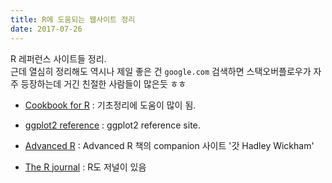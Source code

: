 ```yaml
---
title: R에 도움되는 웹사이트 정리
date: 2017-07-26
---
```


R 레퍼런스 사이트들 정리.   
근데 열심히 정리해도 역시나 제일 좋은 건 `google.com` 검색하면 스택오버플로우가 자주 등장하는데 거긴 친절한 사람들이 많은듯 ㅎㅎ






- [Cookbook for R](http://www.cookbook-r.com) : 기초정리에 도움이 많이 됨.   
    
   
   
- [ggplot2 reference](http://ggplot2.tidyverse.org) : ggplot2 reference site.   
    
   
   
- [Advanced R](http://adv-r.had.co.nz) : Advanced R 책의 companion 사이트 '갓 Hadley Wickham'
    
   
   
- [The R journal](https://journal.r-project.org) : R도 저널이 있음 



